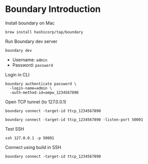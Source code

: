 # Boundary Introduction

Install boundary on Mac

```
brew install hashicorp/tap/boundary
```

Run Boundary dev server

```
boundary dev
```

- Username: `admin`
- Password: `password`

Login in CLI

```
boundary authenticate password \
  -login-name=admin \
  -auth-method-id=ampw_1234567890
```

Open TCP tunnel (to 127.0.0.1)

```
boundary connect -target-id ttcp_1234567890
```

```
boundary connect -target-id ttcp_1234567890 -listen-port 50001
```

Test SSH

```
ssh 127.0.0.1 -p 50001
```

Connect using build in SSH

```
boundary connect -target-id ttcp_1234567890
```
